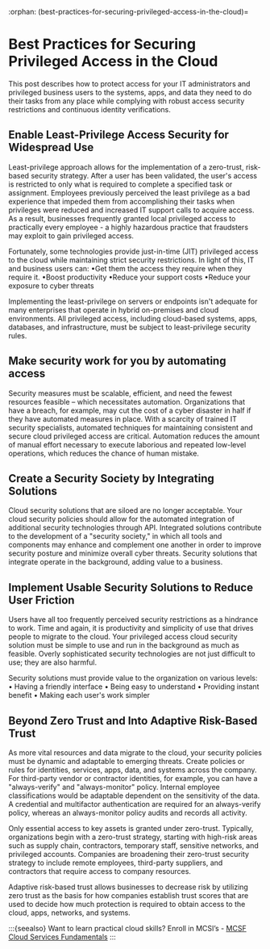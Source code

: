 :orphan:
(best-practices-for-securing-privileged-access-in-the-cloud)=
# Best Practices for Securing Privileged Access in the Cloud
 
This post describes how to protect access for your IT administrators and privileged business users to the systems, apps, and data they need to do their tasks from any place while complying with robust access security restrictions and continuous identity verifications.

## Enable Least-Privilege Access Security for Widespread Use

Least-privilege approach allows for the implementation of a zero-trust, risk-based security strategy. After a user has been validated, the user's access is restricted to only what is required to complete a specified task or assignment. Employees previously perceived the least privilege as a bad experience that impeded them from accomplishing their tasks when privileges were reduced and increased IT support calls to acquire access. As a result, businesses frequently granted local privileged access to practically every employee - a highly hazardous practice that fraudsters may exploit to gain privileged access.

Fortunately, some technologies provide just-in-time (JIT) privileged access to the cloud while maintaining strict security restrictions. In light of this, IT and business users can:
•Get them the access they require when they require it.
•Boost productivity
•Reduce your support costs
•Reduce your exposure to cyber threats

Implementing the least-privilege on servers or endpoints isn't adequate for many enterprises that operate in hybrid on-premises and cloud environments. All privileged access, including cloud-based systems, apps, databases, and infrastructure, must be subject to least-privilege security rules.

## Make security work for you by automating access

Security measures must be scalable, efficient, and need the fewest resources feasible – which necessitates automation.
Organizations that have a breach, for example, may cut the cost of a cyber disaster in half if they have automated measures in place. With a scarcity of trained IT security specialists, automated techniques for maintaining consistent and secure cloud privileged access are critical. Automation reduces the amount of manual effort necessary to execute laborious and repeated low-level operations, which reduces the chance of human mistake.

## Create a Security Society by Integrating Solutions

Cloud security solutions that are siloed are no longer acceptable. Your cloud security policies should allow for the automated integration of additional security technologies through API. Integrated solutions contribute to the development of a "security society," in which all tools and components may enhance and complement one another in order to improve security posture and minimize overall cyber threats. Security solutions that integrate operate in the background, adding value to a business.

## Implement Usable Security Solutions to Reduce User Friction

 Users have all too frequently perceived security restrictions as a hindrance to work. Time and again, it is productivity and simplicity of use that drives people to migrate to the cloud. Your privileged access cloud security solution must be simple to use and run in the background as much as feasible. Overly sophisticated security technologies are not just difficult to use; they are also harmful.

Security solutions must provide value to the organization on various levels:
• Having a friendly interface
• Being easy to understand
• Providing instant benefit
• Making each user's work simpler

## Beyond Zero Trust and Into Adaptive Risk-Based Trust

As more vital resources and data migrate to the cloud, your security policies must be dynamic and adaptable to emerging threats. Create policies or rules for identities, services, apps, data, and systems across the company. For third-party vendor or contractor identities, for example, you can have a "always-verify" and "always-monitor" policy. Internal employee classifications would be adaptable dependent on the sensitivity of the data. A credential and multifactor authentication are required for an always-verify policy, whereas an always-monitor policy audits and records all activity.

Only essential access to key assets is granted under zero-trust. Typically, organizations begin with a zero-trust strategy, starting with high-risk areas such as supply chain, contractors, temporary staff, sensitive networks, and privileged accounts. Companies are broadening their zero-trust security strategy to include remote employees, third-party suppliers, and contractors that require access to company resources.

Adaptive risk-based trust allows businesses to decrease risk by utilizing zero trust as the basis for how companies establish trust scores that are used to decide how much protection is required to obtain access to the cloud, apps, networks, and systems.

:::{seealso}
Want to learn practical cloud skills? Enroll in MCSI’s - [MCSF Cloud Services Fundamentals](https://www.mosse-institute.com/certifications/mcsf-cloud-services-fundamentals.html)
:::
